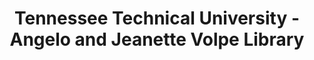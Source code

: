 ---
layout: repo
title: "Tennessee Technical University - Angelo and Jeanette Volpe Library"
id: 5997
permalink: repos/5997/
---